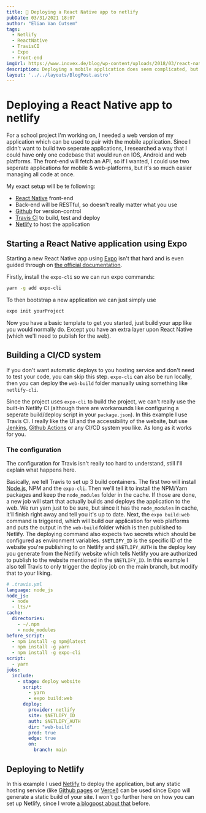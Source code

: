 ```yaml
---
title: 🚀 Deploying a React Native app to netlify
pubDate: 03/31/2021 18:07 
author: "Elian Van Cutsem"
tags:
  - Netlify
  - ReactNative
  - TravisCI
  - Expo
  - Front-end
imgUrl: https://www.inovex.de/blog/wp-content/uploads/2018/03/react-native.png
description: Deploying a mobile application does seem complicated, but Expo makes it very easy!
layout: '../../layouts/BlogPost.astro'
---
```


# Deploying a React Native app to netlify

For a school project I'm working on, I needed a web version of my application which can be used to pair with the mobile application. Since I didn't want to build two seperate applications, I researched a way that I could have only one codebase that would run on IOS, Android and web platforms. The front-end will fetch an API, so if I wanted, I could use two seperate applications for mobile & web-platforms, but it's so much easier managing all code at once.

My exact setup will be te following:

- [React Native](<https://react-native.com>) front-end
- Back-end will be RESTful, so doesn't really matter what you use
- [Github](<https://github.com>) for version-control
- [Travis CI](<https://travis-ci.com>) to build, test and deploy
- [Netlify](<https://netlify.com>) to host the application

## Starting a React Native application using Expo

Starting a new React Native app using [Expo](<https://expo.io/>) isn't that hard and is even guided through on [the official documentation](<https://reactnative.dev/docs/environment-setup>).

Firstly, install the `expo-cli` so we can run expo commands:

```bash
yarn -g add expo-cli
```

To then bootstrap a new application we can just simply use

```bash
expo init yourProject
```

Now you have a basic template to get you started, just build your app like you would normally do. Except you have an extra layer upon React Native (which we'll need to publish for the web).

## Building a CI/CD system

If you don't want automatic deploys to you hosting service and don't need to test your code, you can skip this step. `expo-cli` can also be run locally, then you can deploy the `web-build` folder manually using something like `netlify-cli`.

Since the project uses `expo-cli` to build the project, we can't really use the built-in Netlify CI (although there are workarounds like configuring a seperate build/deploy script in your `package.json`). In this example I use Travis CI. I really like the UI and the accessibility of the website, but use [Jenkins](<https://jenkins.io>), [Github Actions](<https://github.com/features/actions>) or any CI/CD system you like. As long as it works for you.

### The configuration

The configuration for Travis isn't really too hard to understand, still I'll explain what happens here.

Basically, we tell Travis to set up 3 build containers. The first two will install [Node.js](<https://nodejs.org>), NPM and the `expo-cli`. Then we'll tell it to install the NPM/Yarn packages and keep the `node_modules` folder in the cache. If those are done, a new job will start that actually builds and deploys the application to the web. We run yarn just to be sure, but since it has the `node_modules` in cache, it'll finish right away and tell you it's up to date. Next, the `expo build:web` command is triggered, which will build our application for web platforms and puts the output in the `web-build` folder which is then published to Netlify. The deploying command also expects two secrets which should be configured as environment variables. `$NETLIFY_ID` is the specific ID of the website you're publishing to on Netlify and `$NETLIFY_AUTH` is the deploy key you generate from the Netlify website which tells Netlify you are authorized to publish to the website mentioned in the `$NETLIFY_ID`. In this example I also tell Travis to only trigger the deploy job on the main branch, but modify that to your liking.

```yaml
# .travis.yml
language: node_js
node_js:
  - node
  - lts/*
cache:
  directories:
    - ~/.npm
    - node_modules
before_script:
  - npm install -g npm@latest
  - npm install -g yarn
  - npm install -g expo-cli
script:
  - yarn
jobs:
  include:
    - stage: deploy website
      script:
        - yarn
        - expo build:web
      deploy:
        provider: netlify
        site: $NETLIFY_ID
        auth: $NETLIFY_AUTH
        dir: "web-build"
        prod: true
        edge: true
        on:
          branch: main
```

## Deploying to Netlify

In this example I used [Netlify](<https://netlify.com>) to deploy the application, but any static hosting service (like [Github pages](<https://pages.github.com>) or [Vercel](<https://vercel.com>)) can be used since Expo will generate a static build of your site. I won't go further here on how you can set up Netlify, since I wrote [a blogpost about that](<https://elian.codes/blog/deploying-my-website-to-netlify-with-github>) before.

